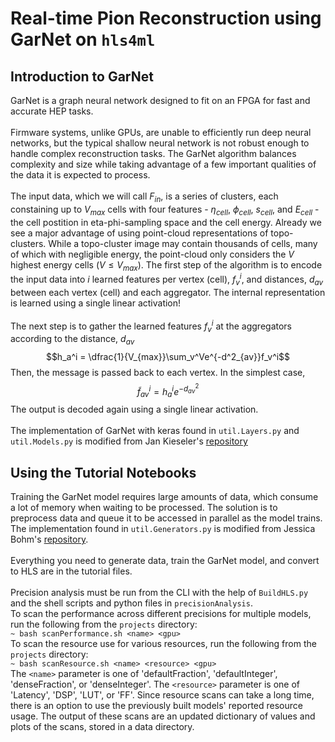 # Real-time Pion Reconstruction using GarNet on `hls4ml`
## Introduction to GarNet
GarNet is a graph neural network designed to fit on an FPGA for fast and accurate HEP tasks. \
\
Firmware systems, unlike GPUs, are unable to efficiently run deep neural networks, but the typical shallow neural network is not robust enough to handle complex reconstruction tasks. The GarNet algorithm balances complexity and size while taking advantage of a few important qualities of the data it is expected to process. \
\
The input data, which we will call $F_{in}$, is a series of clusters, each constaining up to $V_{max}$ cells with four features - $\eta_{cell}$, $\phi_{cell}$, $s_{cell}$, and $E_{cell}$ - the cell postition in eta-phi-sampling space and the cell energy. Already we see a major advantage of using point-cloud representations of topo-clusters. While a topo-cluster image may contain thousands of cells, many of which with negligible energy, the point-cloud only considers the $V$ highest energy cells ($V \leq V_{max}$). The first step of the algorithm is to encode the input data into $i$ learned features per vertex (cell), $f_v^i$, and distances, $d_{av}$ between each vertex (cell) and each aggregator. The internal representation is learned using a single linear activation! \
\
The next step is to gather the learned features $f_v^i$ at the aggregators according to the distance, $d_{av}$
$$h_a^i = \dfrac{1}{V_{max}}\sum_v^Ve^{-d^2_{av}}f_v^i$$
Then, the message is passed back to each vertex. In the simplest case,
$$\tilde{f}^i_{av} = h_a^ie^{-d^2_{av}}$$
The output is decoded again using a single linear activation. \
\
The implementation of GarNet with keras found in `util.Layers.py` and `util.Models.py` is modified from Jan Kieseler's [repository](https://github.com/jkiesele/caloGraphNN.git)
## Using the Tutorial Notebooks
Training the GarNet model requires large amounts of data, which consume a lot of memory when waiting to be processed. The solution is to preprocess data and queue it to be accessed in parallel as the model trains. The implementation found in `util.Generators.py` is modified from Jessica Bohm's [repository](https://github.com/jessicabohm/gn4pions_eastbay/blob/master/gn4pions/modules/data.py). \
\
Everything you need to generate data, train the GarNet model, and convert to HLS are in the tutorial files. \
\
Precision analysis must be run from the CLI with the help of `BuildHLS.py` and the shell scripts and python files in `precisionAnalysis`. \
To scan the performance across different precisions for multiple models, run the following from the `projects` directory: \
`~ bash scanPerformance.sh <name> <gpu>` \
To scan the resource use for various resources, run the following from the `projects` directory: \
`~ bash scanResource.sh <name> <resource> <gpu>` \
The `<name>` parameter is one of 'defaultFraction', 'defaultInteger', 'denseFraction', or 'denseInteger'. The `<resource>` parameter is one of 'Latency', 'DSP', 'LUT', or 'FF'. Since resource scans can take a long time, there is an option to use the previously built models' reported resource usage. The output of these scans are an updated dictionary of values and plots of the scans, stored in a data directory.















